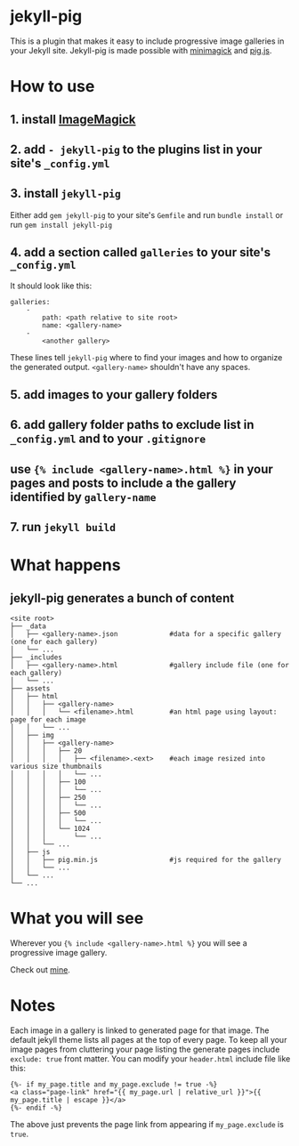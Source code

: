 # jekyll-pig

This is a plugin that makes it easy to include progressive image galleries in your Jekyll site. Jekyll-pig is made possible with [minimagick](https://github.com/minimagick/minimagick) and [pig.js](https://github.com/schlosser/pig.js).

# How to use

## 1. install [ImageMagick](https://imagemagick.org)

## 2. add `- jekyll-pig` to the plugins list in your site's `_config.yml`

## 3. install `jekyll-pig`

Either add `gem jekyll-pig` to your site's `Gemfile` and run `bundle install` or run `gem install jekyll-pig`

## 4. add a section called `galleries` to your site's `_config.yml`

It should look like this:
```
galleries:
    -
        path: <path relative to site root>
        name: <gallery-name>
    -
        <another gallery>
```
These lines tell `jekyll-pig` where to find your images and how to organize the generated output. `<gallery-name>` shouldn't have any spaces.

## 5. add images to your gallery folders

## 6. add gallery folder paths to exclude list in `_config.yml` and to your `.gitignore`

## use `{% include <gallery-name>.html %}` in your pages and posts to include a the gallery identified by `gallery-name`

## 7. run `jekyll build`

# What happens

## jekyll-pig generates a bunch of content
```
<site root>
├── _data
│   ├── <gallery-name>.json             #data for a specific gallery (one for each gallery)
│   └── ...
├── _includes
│   ├── <gallery-name>.html             #gallery include file (one for each gallery)
│   └── ...
├── assets
│   ├── html
│   │   ├── <gallery-name>
│   │   │   └── <filename>.html         #an html page using layout: page for each image
│   │   └── ...
│   ├── img
│   │   ├── <gallery-name>
│   │   │   ├── 20
│   │   │   │   ├── <filename>.<ext>    #each image resized into various size thumbnails
│   │   │   │   └── ...
│   │   │   ├── 100
│   │   │   │   └── ...
│   │   │   ├── 250
│   │   │   │   └── ...
│   │   │   ├── 500
│   │   │   │   └── ...
│   │   │   └── 1024
│   │   │       └── ...
│   │   └── ...
│   ├── js
│   │   ├── pig.min.js                  #js required for the gallery
│   │   └── ...
│   └── ...
└── ...
```

# What you will see

Wherever you `{% include <gallery-name>.html %}` you will see a progressive image gallery.

Check out [mine](https://colinholzman.xyz/gallery/).

# Notes

Each image in a gallery is linked to generated page for that image. The default jekyll theme lists all pages at the top of every page. To keep all your image pages from cluttering your page listing the generate pages include `exclude: true` front matter. You can modify your `header.html` include file like this:

```
{%- if my_page.title and my_page.exclude != true -%}
<a class="page-link" href="{{ my_page.url | relative_url }}">{{ my_page.title | escape }}</a>
{%- endif -%}
```

The above just prevents the page link from appearing if `my_page.exclude` is `true`.
